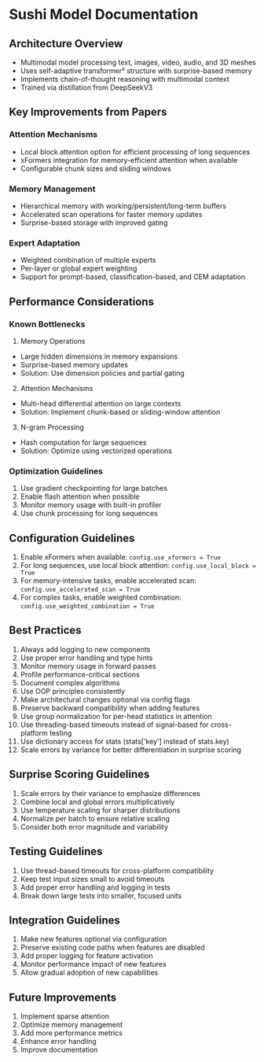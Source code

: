 # Sushi Model Documentation

## Architecture Overview
- Multimodal model processing text, images, video, audio, and 3D meshes
- Uses self-adaptive transformer² structure with surprise-based memory
- Implements chain-of-thought reasoning with multimodal context
- Trained via distillation from DeepSeekV3

## Key Improvements from Papers

### Attention Mechanisms
- Local block attention option for efficient processing of long sequences
- xFormers integration for memory-efficient attention when available
- Configurable chunk sizes and sliding windows

### Memory Management
- Hierarchical memory with working/persistent/long-term buffers
- Accelerated scan operations for faster memory updates
- Surprise-based storage with improved gating

### Expert Adaptation
- Weighted combination of multiple experts
- Per-layer or global expert weighting
- Support for prompt-based, classification-based, and CEM adaptation

## Performance Considerations

### Known Bottlenecks
1. Memory Operations
- Large hidden dimensions in memory expansions
- Surprise-based memory updates
- Solution: Use dimension policies and partial gating

2. Attention Mechanisms
- Multi-head differential attention on large contexts
- Solution: Implement chunk-based or sliding-window attention

3. N-gram Processing
- Hash computation for large sequences
- Solution: Optimize using vectorized operations

### Optimization Guidelines
1. Use gradient checkpointing for large batches
2. Enable flash attention when possible
3. Monitor memory usage with built-in profiler
4. Use chunk processing for long sequences

## Configuration Guidelines
1. Enable xFormers when available: `config.use_xformers = True`
2. For long sequences, use local block attention: `config.use_local_block = True`
3. For memory-intensive tasks, enable accelerated scan: `config.use_accelerated_scan = True`
4. For complex tasks, enable weighted combination: `config.use_weighted_combination = True`

## Best Practices
1. Always add logging to new components
2. Use proper error handling and type hints
3. Monitor memory usage in forward passes
4. Profile performance-critical sections
5. Document complex algorithms
6. Use OOP principles consistently
7. Make architectural changes optional via config flags
8. Preserve backward compatibility when adding features
9. Use group normalization for per-head statistics in attention
10. Use threading-based timeouts instead of signal-based for cross-platform testing
11. Use dictionary access for stats (stats['key'] instead of stats.key)
12. Scale errors by variance for better differentiation in surprise scoring

## Surprise Scoring Guidelines
1. Scale errors by their variance to emphasize differences
2. Combine local and global errors multiplicatively
3. Use temperature scaling for sharper distributions
4. Normalize per batch to ensure relative scaling
5. Consider both error magnitude and variability

## Testing Guidelines
1. Use thread-based timeouts for cross-platform compatibility
2. Keep test input sizes small to avoid timeouts
3. Add proper error handling and logging in tests
4. Break down large tests into smaller, focused units

## Integration Guidelines
1. Make new features optional via configuration
2. Preserve existing code paths when features are disabled
3. Add proper logging for feature activation
4. Monitor performance impact of new features
5. Allow gradual adoption of new capabilities

## Future Improvements
1. Implement sparse attention
2. Optimize memory management
3. Add more performance metrics
4. Enhance error handling
5. Improve documentation
